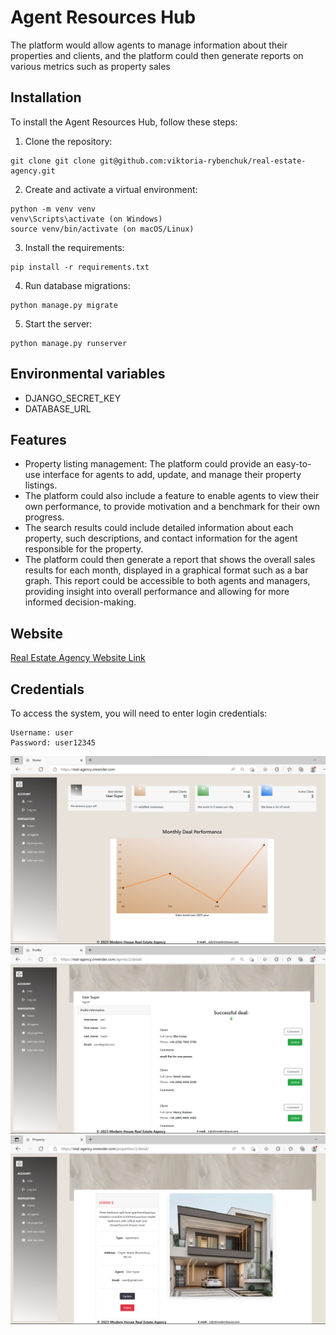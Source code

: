 # Agent Resources Hub
The platform would allow agents to manage information about their properties and clients, and the platform could then generate reports on various metrics such as property sales

## Installation
To install the Agent Resources Hub, follow these steps:

1. Clone the repository:

```
git clone git clone git@github.com:viktoria-rybenchuk/real-estate-agency.git

```
2. Create and activate a virtual environment:

```
python -m venv venv
venv\Scripts\activate (on Windows)
source venv/bin/activate (on macOS/Linux)
```
3. Install the requirements:

```
pip install -r requirements.txt
```
4. Run database migrations:
```
python manage.py migrate
```
5. Start the server:
```
python manage.py runserver
```

## Environmental variables

* DJANGO_SECRET_KEY
* DATABASE_URL

## Features

* Property listing management: The platform could provide an easy-to-use interface for agents to add, update, and manage their property listings. 
* The platform could also include a feature to enable agents to view their own performance, to provide motivation and a benchmark for their own progress. 
* The search results could include detailed information about each property, such  descriptions, and contact information for the agent responsible for the property. 
* The platform could then generate a report that shows the overall sales results for each month, displayed in a graphical format such as a bar graph. This report could be accessible to both agents and managers, providing insight into overall performance and allowing for more informed decision-making.

## Website
[Real Estate Agency Website Link](https://real-agency.onrender.com/)

## Credentials

To access the system, you will need to enter login credentials:
```shell
Username: user
Password: user12345
```
![alt text](./readme_media/main.png "This is an example screenshot of the website")
![alt text](./readme_media/user.png)
![alt text](./readme_media/property.png)

